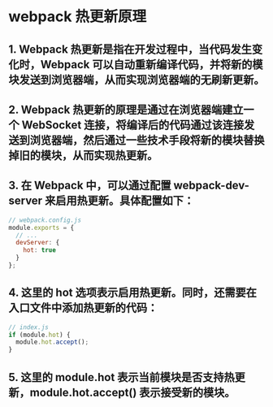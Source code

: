 # webpack 热更新原理

## 1. Webpack 热更新是指在开发过程中，当代码发生变化时，Webpack 可以自动重新编译代码，并将新的模块发送到浏览器端，从而实现浏览器端的无刷新更新。

## 2. Webpack 热更新的原理是通过在浏览器端建立一个 WebSocket 连接，将编译后的代码通过该连接发送到浏览器端，然后通过一些技术手段将新的模块替换掉旧的模块，从而实现热更新。

## 3. 在 Webpack 中，可以通过配置 webpack-dev-server 来启用热更新。具体配置如下：

```js
// webpack.config.js
module.exports = {
  // ...
  devServer: {
    hot: true
  }
};
```

## 4. 这里的 hot 选项表示启用热更新。同时，还需要在入口文件中添加热更新的代码：

```js
// index.js
if (module.hot) {
  module.hot.accept();
}

```

## 5. 这里的 module.hot 表示当前模块是否支持热更新，module.hot.accept() 表示接受新的模块。
